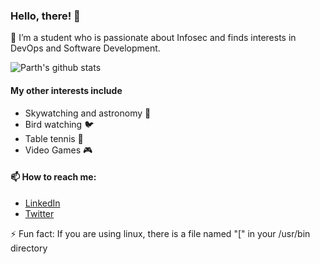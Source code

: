 ### Hello, there! :robot:
🌱 I’m a student who is passionate about Infosec and finds interests in DevOps and Software Development.

<!-- ![Top Langs](https://github-readme-stats.vercel.app/api/top-langs/?username=Auror007&langs_count=8)
-->
![Parth's github stats](https://github-readme-stats.vercel.app/api?username=Auror007)


#### My other interests include
   * Skywatching and astronomy :milky_way:
   * Bird watching :bird:
   * Table tennis :tennis:
   * Video Games :video_game:
   
#### 📫 How to reach me: 
  - [LinkedIn](https://www.linkedin.com/in/parth-parmar-8aa318108/)
  - [Twitter](https://twitter.com/Parth97531)

⚡ Fun fact: If you are using linux, there is a file named "[" in your /usr/bin directory
